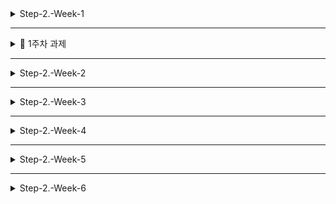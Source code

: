 <details>

배포 URL : https://user-app.krampoline.com/k81b1046ae592a

<summary>Step-2.-Week-1</summary>
<div>
  
## 카카오 테크 캠퍼스 2단계 - FE - 1주차 클론 과제

</br>

## **과제명**

```
1. 쇼핑몰 웹사이트 탐색을 통한 페이지 구성
2. UI 컴포넌트의 명칭과 사용법 익히기
```

</br>

## **과제 설명**

✅**과제 1.**

```
쇼핑몰 웹사이트를 탐색해 어떠한 페이지 구성을 가지고 있는지 체크합니다.
대부분의 쇼핑몰은 다음의 페이지 구성을 가지고 있습니다.

- 메인 페이지
- 상품 검색 결과 페이지
- 개별 상품 상세 페이지
- 주문 목록 페이지
- 결제 페이지
- 결제 완료 페이지
- 장바구니 페이지
- ...

이와 같이 위의 서비스가 동작하는데 필수적인 페이지가 무엇이 있고, 해당 페이지에서 어떠한 기능이 구현되어야 하는지 작성하세요.
그리고 어떠한 디렉터리 구조로 프로젝트를 진행할지 작성해주세요. (README.md 파일에 작성)
```

```
README.md의 예시 형식입니다. 아래를 참고해 작성해주세요.
각 페이지마다 핵심 기능, 기능 상세 설명, 인터페이스 요구사항이 어떤 것이 있을지 고민해서 작성해주세요.

###예시

#페이지별 구성
1. 로그인 페이지
- 핵심 기능: 로그인 요청 및 사용자 로그인 정보 저장
- 기능 상세 설명: 이메일과 비밀번호를 이용해 로그인을 진행하고, 이에 대한 상태 처리를 합니다.
- 인터페이스 요구사항: 이메일 또는 비밀번호에 들어온 값이 적합하지 않은 경우 적절한 알림을 보냅니다.
-- ...

#디렉터리 구조
- public
- src
- components
- hooks
- routes
- styles
- dto
- ...
```

</br>

✅**과제 2.**

```
프론트 개발자가 다른 프론트 개발자와 소통 및 UI 디자이너와 소통하는데 필수적인 UI 컴포넌트의 명칭과 사용법을 익힙니다.
수업시간에 배운 컴포넌트의 명칭과 사용법 이외에 대표적인 UI 라이브러리 홈페이지를 조사해보면 수많은 컴포넌트가 어떤식으로 동작하는지 확인할 수 있습니다.
리액트 프로젝트를 생성하고, 토스트, 브래드크럼, 캐러셀, 라디오버튼, 토글버튼, 체크리스트를 UI 라이브러리가 아닌 자신만의 방식으로 스타일링하고 상태 관리를 적용해 코드를 작성하세요.
작성된 코드는 레퍼지토리에 업로드하여 멘토님에게 전달해주세요.
```

</br>

✅**과제 3.**

```
각 컴포넌트를 시현해 볼 수 있는 페이지를 만드세요.
하나의 페이지에 모든 컴포넌트를 둬도 좋고, 각 페이지별로 분리해도 괜찮습니다.
```

</br>

## **과제 상세 : 수강생들이 과제를 진행할 때, 유념해야할 것**

```
1. README.md 파일은 동료 개발자에게 프로젝트에 쉽게 랜딩하도록 돕는 중요한 소통 수단입니다.
해당 프로젝트에 대해 아무런 지식이 없는 동료들에게 설명하는 것처럼 쉽고, 간결하게 작성해주세요.

2. 좋은 개발자는 디자이너, 기획자, 마케터 등 여러 포지션에 있는 분들과 소통을 잘합니다.
UI 컴포넌트의 명칭과 이를 구현하는 능력은 필수적인 커뮤니케이션 스킬이자 필요사항이니 어떤 상황에서 해당 컴포넌트를 사용하면 좋을지 고민하며 코드를 작성해보세요.
```

</br>

## **코드리뷰 관련: PR시, 아래 내용을 포함하여 코멘트 남겨주세요.**

**1. PR 제목과 내용을 아래와 같이 작성 해주세요.**

> - PR 제목 : 부산대FE\_라이언\_1주차 과제

</br>

</div>
</details>

---

<details>
<summary>🎈 1주차 과제</summary>
<div>
<br/>

### 과제1 : README.md 작성

- **메인 페이지**

  - 핵심 기능
    - 사이트 주요 메뉴 및 프로모션 내용을 모아보기
  - 기능 상세 설명
    - 딜 상품 목록, 이벤트에 관한 데이터를 요청해서 반응형으로 출력
    - 전체 카테고리 목록 출력
  - 인터페이스 요구사항
    - 이벤트 배너 : 특정 기간마다 가로로 자동 스크롤
    - 딜 상품 목록 : 상품 이미지, 가격, 구매자수, 공유버튼, 찜버튼
    - 추천 상품 및 이벤트 안내 : 사이드 영역
    - 전체 카테고리 목록 : 상품목록 하단 영역

<br/>

- **상품 검색 결과 페이지**

  - 핵심 기능
    - 검색 결과를 보여줌
  - 기능 상세 설명
    - 검색 결과 상품 목록 / 연관 검색어 데이터를 요청해서 출력
    - 사용자 입력에 맞게 상품목록 정렬, 필터링
  - 인터페이스 요구사항
    - 검색 결과에 해당하는 상품 목록 : 2행으로 노출
    - 연관 검색어 추천
    - 상품명으로 검색 / 스토어 명으로 검색
    - 필터 : 톡딜상품 / 배송비 유무 / 가격대 / 카테고리 / 상품유형
    - 정렬 : 랭킹순, 신상품순, 낮은 가격순, 높은 가격순

<br/>

- **상품 검색 페이지**
  - 핵심 기능
    - 검색 창, 검색에 필요한 정보 제공
  - 기능 상세 설명
    - 검색 창의 입력내용이 변할 때마다 자동완성 목록을 업데이트하여 출력
  - 인터페이스 요구사항
    - 검색어 입력 전 : 최근 검색 내역, 인기 키워드, 카테고리 출력
    - 검색어 입력 시 : 자동완성 검색어 추천

<br/>

- **개별 상품 상세 페이지**
  - 핵심 기능
    - 상품 정보를 알려줌
    - 옵션 선택 및 구매하기
  - 기능 상세 설명
    - 상품 ID로 데이터 조회해서 출력
    - 상품 옵션 입력받아서 상태 관리
    - 계산된 총 주문금액 값을 받아와서 출력
  - 인터페이스 요구사항
    - 상품 정보
      - 제목, 가격, 상품 상세 사진, 리뷰수
      - 연관 추천 상품
      - 상세정보 이미지
      - 상품 정보 / 고시 정보/ 반품 안내 / 주의사항 고지 (팝업으로 안내)
      - 같은 스토어의 인기상품
      - 해당 카테고리 내 인기상품
    - 옵션 선택
      - 옵션명 및 가격
      - 배송방법 및 배송비 안내
      - 선택한 옵션의 총 주문금액 계산하여 노출
    - 구매
      - 찜버튼, 장바구니, 결제하기 버튼
    - 리뷰
      - 상품 만족도 요약
      - 사진 리뷰 모아보기
      - 개별 리뷰 목록
        - 별점, 프로필, 구매한 옵션, 사진, 리뷰
        - 해당 리뷰에 대한 공유 및 평가 버튼
    - 문의
      - 문의하기 버튼
      - 전체 문의 목록 (비밀글은 비밀처리)

<br/>

- **결제 페이지**
  - 핵심 기능
    - 배송지 지정하고 결제수단 선택하여 결제하기
  - 기능 상세 설명
    - 넘어온 구매목록 출력
    - 회원정보의 기본주소, 연락처 요청하여 출력
    - 배송 / 주문 / 결제 정보 입력받고 상태관리
  - 인터페이스 요구사항
    - 배송지 정보
      - kakao 계정에 저장된 기본 배송지를 출력
      - 배송 요청사항 입력받기
    - 주문 상품 정보 목록
      - 각 상품의 이름, 옵션, 가격
    - 결제금액
      - 상품 금액, 배송비, 할인 금액 안내
      - 포인트 사용 입력받기
      - 총 결제금액 계산하여 안내
    - 결제수단 선택
      - 카카오 페이, 기타 결제 (카드/휴대폰/무통장)
      - 현금영수증 발급신청
      - 약관 동의 및 법적 고지 (체크박스)

<br/>

- **로그인 페이지**
  - 핵심 기능
    - 로그인 요청, 사용자 로그인 정보 저장
  - 기능 상세 설명
    - ID / 비밀번호 입력받아 정보 전송, 로그인 여부 확인
  - 인터페이스 요구사항
    - 로그인 정보에 문제 있을 경우 알림 출력
    - 로그인 성공 시, 로그인 페이지 바로 전 페이지로 이동

<br/>

- **회원가입 페이지**
  - 핵심 기능
    - 회원가입
  - 기능 상세 설명
    - 회원정보 입력받아 정보 저장 : ID, 비밀번호, 이름, 연락처, 주소
    - ID 중복 여부, 비밀번호 유효성 확인
  - 인터페이스 요구사항
    - 입력된 회원 정보에 문제 있을 경우 텍스트 출력
    - 회원가입 성공 시 로그인 페이지로 이동

<br/>

- **장바구니 페이지**
  - 핵심 기능
    - 장바구니에 담긴 상품을 조회, 변경, 구매
  - 기능 상세 설명
    - 장바구니에 담긴 상품 목록 출력, 수량 변경
    - 선택된 상품들의 총 결제금액을 요청하여 출력
  - 인터페이스 요구사항
    - 체크박스로 해당 상품 구매여부 선택
    - `+ -` 버튼으로 수량 조절
    - 구매하기 버튼 클릭 시 결제하기로 이동

#### 디렉토리 구조

```
📂 public
	┗ 📄 index.html
📂 src
	┣ 📂 apis
	┣ 📂 assets
	┣ 📂 components
	┣ 📂 states
	┣ 📂 styles
	┣ 📂 hooks
	┣ 📂 pages
	┣ 📂 utils
	┣ 📄 App.js
	┗ 📄 index.js
```

---

### 과제2 : 컴포넌트 만들기

`useStates` 이용하여 상태 관리

1. 토스트
   - 버튼 스타일, 버튼 내용, 토스트 메세지를 인수로 받아서, 버튼을 클릭하면 토스트 팝업 생성
   - 토스트 클릭 시 사라짐
   - `setTimeout` : 3초 지나면 사라지게
2. 브레드크럼
   - React Router 이용해서 url 생성
3. 캐러셀
   - `useStatus` : 페이지 상태 관리
   - `setTimeout` : 일정 초마다 옆으로 자동 스크롤
   - `useRef` : 페이지 조작 시 자동 스크롤 멈추게 하기
4. 토글
   - on/off 여부를 상태 `on`에 저장
5. 체크리스트
   - 품목별 체크 상태를 객체 `list`로 관리, 체크된 품목만 하단에 출력
   - 클릭 이벤트 발생 시 : 객체 속 해당 품목의 `buy` 값을 toggle
6. 라디오버튼
   - 클릭 이벤트 발생 시 : 선택한 항목 값을 상태 `select`에 저장
   - `select` 값과 일치하지 않는 항목은 체크 해제
     - `<input checked={select===val} / >`

---

### 과제3 : 페이지에 구현

0. 상단 : 브레드크럼
1. 메인 페이지 : 캐러셀, 토스트, 토글
2. 장바구니 페이지 : 체크리스트 (버튼 클릭시 토스트)
3. 결제 페이지 : 라디오 버튼

</div>
</details>

---

<details>
<summary>Step-2.-Week-2</summary>
<div>

## 카카오 테크 캠퍼스 2단계 - FE - 2주차 클론 과제

</br>

## **과제명**

```
1. 코드 디자인 패턴과 상태 관리
```

</br>

## **과제 설명**

✅**과제 1. 아토믹 컴포넌트 디자인 패턴 사용**

```
- 회원가입, 로그인 페이지 개발에 필요한 컴포넌트를 아토믹 디자인 패턴을 사용해 작성하세요.
- 작성한 컴포넌트는 사용의 편의성을 위해 Props에 적절한 주석을 달아주세요.
```

</br>

✅**과제 2. 회원 가입, 로그인 페이지 개발**

```
- 백엔드 API 문서를 참고하여 회원가입, 로그인 페이지를 개발하세요.
- 각 페이지에는 적합한 값이 입력되도록 하고, 적절하지 않은 값이 들어온 경우 API 요청을 보내기 전에 프론트에서 에러 캐칭을 해주세요.
- 회원가입, 로그인 후에는 메인 페이지로 리다이렉트하세요.
- API 응답 과정에서 로그인이 실패하는 경우, 회원가입이 실패한 경우에 대해서 에러 캐칭도 적용해야 합니다.
```

</br>

✅**과제 3. 상태관리 모듈 적용**

```
- 로그인 후에 사용자의 정보를 상태관리 모듈을 하나 선정해 저장하고 불러올 수 있도록 코드를 작성하세요.
- 사용자가 로그인 상태일 때는 GNB 영역에 로그인 버튼이 보이면 안됩니다.
- 로그아웃시 상태를 초기화하세요.
- 새로고침 시에도 상태를 잃지 않고 유지해야 합니다.
- 일정한 시간이 지나면 로그인 유지가 끝나도록 설정하세요.(예: 1일)
```

</br>

## **과제 상세 : 수강생들이 과제를 진행할 때, 유념해야할 것**

```
1. 아토믹 컴포넌트를 작성할 때 Atoms, Molecules에 반드시 특정한 컴포넌트가 들어갈 필요는 없습니다. 개발자의 주관이 들어갈 수 있는 부분이니 적절한 뎁스로 나누어보세요.

2. API 요청을 보내고, 응답 받을 때 성공 케이스만 생각해 코드를 작성하는 경우가 많습니다. 숨은 에러 케이스는 없을지 한 번 더 고민해보세요.

3. 상태 관리 모듈은 자신이 써보고 싶은 어떤 모듈이던 상관 없습니다. 모듈을 사용해보면서 모듈에 들어가는 미들웨어나 툴도 사용해보세요.
```

</br>

## **코드리뷰 관련: PR시, 아래 내용을 포함하여 코멘트 남겨주세요.**

**1. PR 제목과 내용을 아래와 같이 작성 해주세요.**

> - PR 제목 : 부산대FE\_라이언\_2주차 과제

</br>

**2. PR 내용 :**

> - 코드 작성하면서 어려웠던 점
> - 코드 리뷰 시, 멘토님이 중점적으로 리뷰해줬으면 하는 부분

</div>
</details>

---

<details>
<summary>Step-2.-Week-3</summary>
<div>

## 카카오 테크 캠퍼스 2단계 - FE - 3주차 클론 과제

</br>

## **과제명**

```
1. 비동기 통신 활용과 레이아웃
```

</br>

## **과제 설명**

✅**과제 1. 상품 목록 페이지 개발**

```
- 백엔드 API 문서를 참고하여 상품 목록 페이지를 개발하세요.
- 페이지네이션을 이용해 페이지 값을 증가시켜가며 조회될 수 있도록 코드를 작성해주세요.
- 데이터 로딩 과정에 로더를 구현하세요.
- 데이터 불러오기를 할 때 react-query를 사용해보세요.
```

</br>

✅**과제 2. 스켈레톤과 로더**

```
- 컴포넌트에 props를 전달해 데이터 로딩 중 스켈레톤 또는 로더가 적용될 수 있도록 코드를 작성해보세요.
- 상품 목록 카드에 스켈레톤을 적용하세요.
- 페이지 전체에 대한 로딩이 진행될 때는 글로벌 로더를 적용해보세요.(적절한 모듈을 찾아 적용해도 좋습니다.)
```

</br>

✅**과제 3. 백엔드 상태 코드 반응**

```
- API 응답에 대해 전처리 하는 코드를 작성해보세요.
- 200, 300, 400, 500번 대의 상태 코드별 에러 캐칭이 필요한 경우라면 해당 함수에서 먼저 실행되도록 코드를 작성합니다.
- react-query에서 전처리하는 방식이 있다면 해당 방식을 적용하거나 또는 별도의 함수나 클래스를 만들어 관리를 시도해보면 됩니다.
```

</br>

## **과제 상세 : 수강생들이 과제를 진행할 때, 유념해야할 것**

```
1. 스켈레톤과 로더를 바텀부터 만들기보단 Codepen 등을 참고해 구현하고, Props를 통한 실제 적용에 집중해주세요.
2. 과제 3번을 해결할 때 Facade pattern을 참고해보세요.
3. 과제 1번을 해결할 때 react-query를 사용해보되 전체 프로젝트에 react-query를 적용할 필요는 없습니다. 하나 이상의 API 요청에 적용해보세요.
```

</br>

## **코드리뷰 관련: PR시, 아래 내용을 포함하여 코멘트 남겨주세요.**

**1. PR 제목과 내용을 아래와 같이 작성 해주세요.**

> - PR 제목 : 부산대FE\_라이언\_3주차 과제

</br>

**2. PR 내용 :**

> - 코드 작성하면서 어려웠던 점
> - 코드 리뷰 시, 멘토님이 중점적으로 리뷰해줬으면 하는 부분

</div>
</details>

---

<details>
<summary>Step-2.-Week-4</summary>
<div>
  
## 카카오 테크 캠퍼스 2단계 - FE - 4주차 클론 과제
</br>

## **과제명**

```
상세 페이지 개발과 라이브러리
```

</br>

## **과제 설명**

✅**과제 1. 상품 상세 페이지 개발**

```
- 백엔드 API 문서를 참고하여 상품 상세 페이지를 개발하세요.
- 한 개의 UI 라이브러리를 선정해 사용해보세요.
- 적절하지 않은 상품 ID 값이 들어오거나 찾을 수 없는 상품일 때 404 페이지 또는 "상품을 찾을 수 없습니다."라는 메시지가 있는 페이지로 이동될 수 있도록 코드를 작성하세요.
- 데이터 로딩이 완료될 때까지 로더를 적용하세요.
- '장바구니 담기' 버튼과 '구매' 버튼을 나누어 배치하세요.
```

</br>

✅**과제 2. 장바구니 페이지 개발**

```
- 백엔드 API 문서를 참고하여 장바구니 페이지를 개발하세요.
- 담아둔 상품에 대해 조회, 수량 변경, 항목 삭제가 구현되어야 합니다.
- '결제하기' 버튼을 만들고, 클릭시 결제 페이지로 이동될 수 있도록 개발하세요.
- 다른 모든 페이지와 마찬가지로 비동기 데이터 요청이 발생하니 로더 또는 스켈레톤을 통해 장바구니 목록을 불러올 때 로딩 상태를 표시하세요.
```

</br>

## **과제 상세 : 수강생들이 과제를 진행할 때, 유념해야할 것**

```
1. UI 라이브러리를 사용할 때 모든 구성요소에 UI 라이브러리의 규칙을 적용할 필요는 없습니다. UI 라이브러리의 사용법을 익히고, 하나 이상의 컴포넌트에 적용해봅니다.
```

</br>

## **코드리뷰 관련: PR시, 아래 내용을 포함하여 코멘트 남겨주세요.**

**1. PR 제목과 내용을 아래와 같이 작성 해주세요.**

> - PR 제목 : 부산대FE\_라이언\_4주차 과제

</br>

**2. PR 내용 :**

> - 코드 작성하면서 어려웠던 점
> - 코드 리뷰 시, 멘토님이 중점적으로 리뷰해줬으면 하는 부분

</div>
</details>

---

<details>
<summary>Step-2.-Week-5</summary>
<div>

## 카카오 테크 캠퍼스 2단계 - FE - 5주차 클론 과제

</br>

## **과제명**

```
주문 결제 개발
```

</br>

## **과제 설명**

✅**과제 1. 주문 결제 페이지 개발**

```
- 백엔드 API 문서를 참고하여 주문 결제 페이지를 개발하세요.
- 결제 페이지에서는 결제 전 결제 상세 정보에 대한 데이터를 조회하고, 결제를 확정하는 기능 2가지에 중점을 둡니다.
```

</br>

✅**과제 2. 테스트 결제**

```
- 한 개의 PG 서비스 또는 PG 서비스를 돕는 서드파티 앱을 사용해 개발합니다.
- 테스트 환경에서 결제를 성공해야 합니다.
- 결제가 실패하는 경우(잔고 부족, 결제 정보 불일치 등)에 대해 에러 캐칭을 적용하세요.
- 다양한 에러 상황에 대해 주석으로 에러 상황과 대응 방식을 설명해주세요.
```

</br>

## **과제 상세 : 수강생들이 과제를 진행할 때, 유념해야할 것**

```
1. 결제를 구현할 때 새로운 모듈을 학습하는데 있어서 생각보다 시간 소요가 클 것입니다. 또한 몇몇의 PG사에서 제공하는 SDK의 경우 리액트와 호환성이 나쁜 경우도 있습니다.
2. 테스트 결제시에 실제 비용이 나가는 것처럼 보이는 경우도 있습니다. PG사마다 정책이 다르지만 대부분 테스트 금액은 1일 이내로 환급받는 구조입니다.
3. 결제시에는 생각보다 많은 데이터를 하나의 페이로드에 담아 전달해야 합니다. 이 과정에서 데이터가 적절하지 않은 값이 들어갈 가능성이 높고, 코드가 복잡해질 수 있습니다. 기능 단위를 나누어 함수형 프로그래밍을 시도해보는게 도움이 될 수 있습니다.
```

</br>

## **코드리뷰 관련: PR시, 아래 내용을 포함하여 코멘트 남겨주세요.**

**1. PR 제목과 내용을 아래와 같이 작성 해주세요.**

> - PR 제목 : 부산대FE\_라이언\_5주차 과제

</br>

**2. PR 내용 :**

> - 코드 작성하면서 어려웠던 점
> - 코드 리뷰 시, 멘토님이 중점적으로 리뷰해줬으면 하는 부분

</div>
</details>

---

<details>
<summary>Step-2.-Week-6</summary>
<div>

## 카카오 테크 캠퍼스 2단계 - FE - 6주차 클론 과제

</br>

## **과제명**

```
프로젝트 마무리
```

</br>

## **과제 설명**

✅**과제 1. 배포**

```
- Netlify를 통해 배포를 진행합니다.
- 계정을 생성하고 자신의 레포지토리를 연결해 배포합니다.
- 배포 레벨에서 사용될 환경 변수는 인스턴스에 적용되도록 직접 설정해줍니다.
- 배포에 사용될 브랜치는 개발 브랜치와 꼭 분리합니다.
```

</br>

✅**과제 2. 프로젝트 마무리**

```
- 모든 핵심 기능이 정상 작동되도록 숨은 버그와 기능을 점검합니다.
- 특정한 파일이 너무 크다면, 코드 내의 함수를 다른 파일로 옮겨 import / export 하는 등 코드 리펙터링을 진행합니다.
- 개발 환경과 배포 환경 모두 버그가 없는지 체크합니다.
```

</br>

✅**과제 3. README.md 정리**

```
- 배포한 환경에 대해 구체적인 설명을 남겨주세요.
- 포함될 내용은 배포 순서, 배포에 영향 받는 브랜치, 배포시 주의 사항, 배포 환경 등 다른 개발자가 해당 프로젝트를 인수인계 받았을 때 문제가 없도록 꼼꼼히 작성합니다.
```

</br>

## **과제 상세 : 수강생들이 과제를 진행할 때, 유념해야할 것**

```
1. 많은 서비스가 개발 레벨에서는 잘 작동하다가도 배포 단계에서 에러를 만나는 경우가 많습니다. 배포 후에 기능을 하나하나 점검해보고, 여러 환경에서 시도해보세요.

2. 배포된 환경을 하나의 브라우저에서만 테스트하지 말고, 최대한 다양한 디바이스와 브라우저에서 테스트해보세요. 삼성 브라우저, 아이폰 사파리, 데스크탑이라면 크롬, 사파리, 파이어폭스 등으로 테스트해보세요.

3. 코드를 시간이 지나서 보면 어떤 목적으로, 왜 만들었는지 알아보기 힘든 경우가 많습니다. 기본적인 내용이라 생각한 부분도 주석을 달아주세요.
```

</br>

## **코드리뷰 관련: PR시, 아래 내용을 포함하여 코멘트 남겨주세요.**

**1. PR 제목과 내용을 아래와 같이 작성 해주세요.**

> - PR 제목 : 부산대FE\_라이언\_6주차 과제

</br>

**2. PR 내용 :**

> - 코드 작성하면서 어려웠던 점
> - 코드 리뷰 시, 멘토님이 중점적으로 리뷰해줬으면 하는 부분

</div>
</details>
